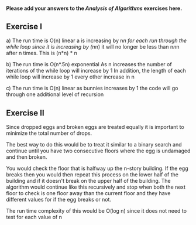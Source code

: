 #### Please add your answers to the ***Analysis of  Algorithms*** exercises here.

## Exercise I

a) The run time is O(n) linear
    a is increasing by n*n for each run through the while loop
    since it is increasing by (n*n) it will no longer be less than 
    n*n*n after n times. This is (n*n) * n 

b) The run time is O(n*.5n) exponential
    As n increases the number of iterations of the while loop will increase by 1
    In addition, the length of each while loop will increase by 1 every other
    increase in n


c) The run time is O(n) linear
    as bunnies increases by 1 the code will go through one additional level of
    recursion

## Exercise II

Since dropped eggs and broken eggs are treated equally it is important to minimize the total number of drops.

The best way to do this would be to treat it similar to a binary search and continue until you have two consecutive floors where the egg is undamaged and then broken. 

You would check the floor that is halfway up the n-story building. If the egg breaks then you would then repeat this process on the lower half of the building and if it doesn't break on the upper half of the building. The algorithm would continue like this recursively and stop when both the next floor to check is one floor away than the current floor and they have different values for if the egg breaks or not.

The run time complexity of this would be O(log n) since it does not need to 
test for each value of n

